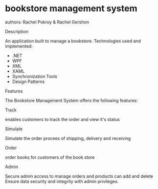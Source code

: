 # bookstore management system
authors: Rachel Pokroy & Rachel Gershon

Description

  An application built to manage a bookstore.
 Technologies used and implemented:
   - .NET
   - WPF
   - XML
   - XAML
   - Synchronization Tools
   - Design Patterns

Features

The Bookstore Management System offers the following features:

Track

 enables customers to track the order and view it's status

Simulate

 Simulate the order procees of shipping, delivery and receiving

Order

  order books for customers of the book store

Admin

  Secure admin access to manage orders and products can add and delete
  Ensure data security and integrity with admin privileges.


